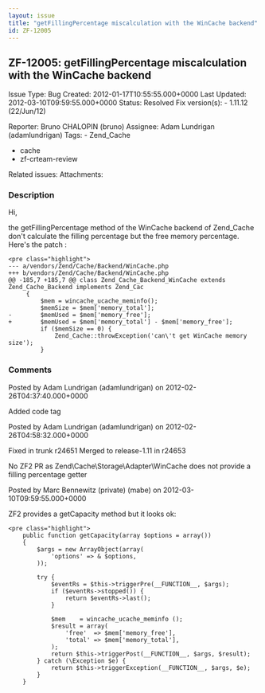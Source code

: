 ```yaml
---
layout: issue
title: "getFillingPercentage miscalculation with the WinCache backend"
id: ZF-12005
---
```


ZF-12005: getFillingPercentage miscalculation with the WinCache backend
-----------------------------------------------------------------------

 Issue Type: Bug Created: 2012-01-17T10:55:55.000+0000 Last Updated: 2012-03-10T09:59:55.000+0000 Status: Resolved Fix version(s): - 1.11.12 (22/Jun/12)
 
 Reporter:  Bruno CHALOPIN (bruno)  Assignee:  Adam Lundrigan (adamlundrigan)  Tags: - Zend\_Cache
- cache
- zf-crteam-review
 
 Related issues: 
 Attachments: 
### Description

Hi,

the getFillingPercentage method of the WinCache backend of Zend\_Cache don't calculate the filling percentage but the free memory percentage. Here's the patch :

 
    <pre class="highlight">
    --- a/vendors/Zend/Cache/Backend/WinCache.php
    +++ b/vendors/Zend/Cache/Backend/WinCache.php
    @@ -185,7 +185,7 @@ class Zend_Cache_Backend_WinCache extends Zend_Cache_Backend implements Zend_Cac
         {
             $mem = wincache_ucache_meminfo();
             $memSize = $mem['memory_total'];
    -        $memUsed = $mem['memory_free'];
    +        $memUsed = $mem['memory_total'] - $mem['memory_free'];
             if ($memSize == 0) {
                 Zend_Cache::throwException('can\'t get WinCache memory size');
             }


 

 

### Comments

Posted by Adam Lundrigan (adamlundrigan) on 2012-02-26T04:37:40.000+0000

Added code tag

 

 

Posted by Adam Lundrigan (adamlundrigan) on 2012-02-26T04:58:32.000+0000

Fixed in trunk r24651 Merged to release-1.11 in r24653

No ZF2 PR as Zend\\Cache\\Storage\\Adapter\\WinCache does not provide a filling percentage getter

 

 

Posted by Marc Bennewitz (private) (mabe) on 2012-03-10T09:59:55.000+0000

ZF2 provides a getCapacity method but it looks ok:

 
    <pre class="highlight">
        public function getCapacity(array $options = array())
        {
            $args = new ArrayObject(array(
                'options' => & $options,
            ));
    
            try {
                $eventRs = $this->triggerPre(__FUNCTION__, $args);
                if ($eventRs->stopped()) {
                    return $eventRs->last();
                }
    
                $mem    = wincache_ucache_meminfo ();
                $result = array(
                    'free'  => $mem['memory_free'],
                    'total' => $mem['memory_total'],
                );
                return $this->triggerPost(__FUNCTION__, $args, $result);
            } catch (\Exception $e) {
                return $this->triggerException(__FUNCTION__, $args, $e);
            }
        }


 

 